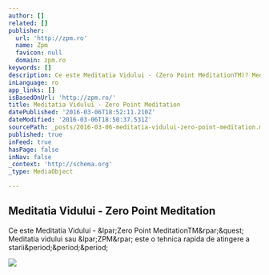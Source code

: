 ```yaml
---
author: []
related: []
publisher:
  url: 'http://zpm.ro'
  name: Zpm
  favicon: null
  domain: zpm.ro
keywords: []
description: Ce este Meditatia Vidului - (Zero Point MeditationTM)? Meditatia vidului sau (ZPM) este o tehnica rapida de atingere a starii...
inLanguage: ro
app_links: []
isBasedOnUrl: 'http://zpm.ro/'
title: Meditatia Vidului - Zero Point Meditation
datePublished: '2016-03-06T18:52:11.210Z'
dateModified: '2016-03-06T18:50:37.531Z'
sourcePath: _posts/2016-03-06-meditatia-vidului-zero-point-meditation.md
published: true
inFeed: true
hasPage: false
inNav: false
_context: 'http://schema.org'
_type: MediaObject

---
```

<article style=""><h1>Meditatia Vidului - Zero Point Meditation</h1><p>Ce este Meditatia Vidului - &amp;lpar;Zero Point MeditationTM&amp;rpar;&amp;quest; Meditatia vidului sau &amp;lpar;ZPM&amp;rpar; este o tehnica rapida de atingere a starii&amp;period;&amp;period;&amp;period;</p><img src="http://zpm.ro/wp-content/uploads/2015/09/6820699-sci-fi-wallpaper.jpg" /></article>
